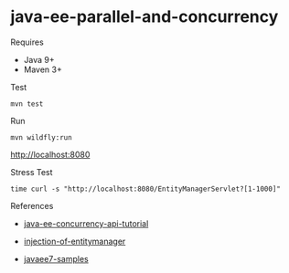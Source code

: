 # java-ee-parallel-and-concurrency


Requires

* Java 9+
* Maven 3+

Test 

```
mvn test
```

Run

```
mvn wildfly:run
```

[http://localhost:8080](http://localhost:8080)



Stress Test

```
time curl -s "http://localhost:8080/EntityManagerServlet?[1-1000]"
```



References

* [java-ee-concurrency-api-tutorial](https://www.javacodegeeks.com/2014/07/java-ee-concurrency-api-tutorial.html)

* [injection-of-entitymanager](http://tomee.apache.org/examples-trunk/injection-of-entitymanager/README.html)

* [javaee7-samples](github.com/javaee-samples/javaee7-samples)